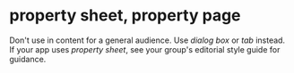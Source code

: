 # property sheet, property page

Don't use in content for a general audience. Use *dialog box* or *tab* instead. If your app uses *property sheet*, see your group's editorial style guide for guidance.
